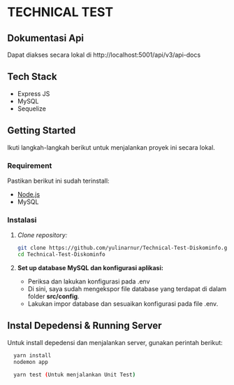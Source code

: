 # TECHNICAL TEST

## Dokumentasi Api
Dapat diakses secara lokal di http://localhost:5001/api/v3/api-docs

## Tech Stack
- Express JS
- MySQL
- Sequelize


## Getting Started

Ikuti langkah-langkah berikut untuk menjalankan proyek ini secara lokal.

### Requirement

Pastikan berikut ini sudah terinstall:
- [Node.js](https://nodejs.org/)
- MySQL

### Instalasi

1. *Clone repository:*
   
   ```bash
   git clone https://github.com/yulinarnur/Technical-Test-Diskominfo.git
   cd Technical-Test-Diskominfo
   
2. **Set up database MySQL dan konfigurasi aplikasi:**
   - Periksa dan lakukan konfigurasi pada .env
   - Di sini, saya sudah mengekspor file database yang terdapat di dalam folder **src/config**.
   - Lakukan impor database dan sesuaikan konfigurasi pada file .env.
    
## Instal Depedensi & Running Server
  Untuk install depedensi dan menjalankan server, gunakan perintah berikut:
  
   ```bash
     yarn install
     nodemon app

     yarn test (Untuk menjalankan Unit Test)



